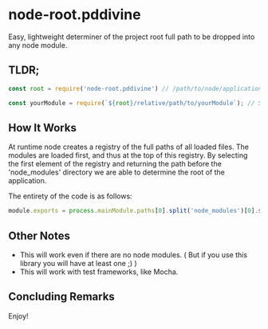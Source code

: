 # node-root.pddivine
Easy, lightweight determiner of the project root full path to be dropped into any node module.

## TLDR;

```javascript
const root = require('node-root.pddivine') // /path/to/node/application/root/directory

const yourModule = require(`${root}/relative/path/to/yourModule`); // Success!
```

## How It Works

At runtime node creates a registry of the full paths of all loaded files. The modules are loaded first, and thus at the top of this registry. By selecting the first element of the registry and returning the path before the 'node_modules' directory we are able to determine the root of the application.

The entirety of the code is as follows:

```javascript
module.exports = process.mainModule.paths[0].split('node_modules')[0].slice(0, -1); // /path/to/node/application/root/directory
```

## Other Notes
* This will work even if there are no node modules. ( But if you use this library you will have at least one ;) )
* This will work with test frameworks, like Mocha.

## Concluding Remarks
Enjoy!
